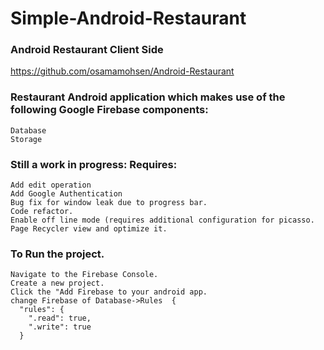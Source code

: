 # Simple-Android-Restaurant

### Android Restaurant Client Side
https://github.com/osamamohsen/Android-Restaurant

### Restaurant Android application which makes use of the following Google Firebase components:

    Database
    Storage


### Still a work in progress: Requires:

    Add edit operation
    Add Google Authentication
    Bug fix for window leak due to progress bar.
    Code refactor.
    Enable off line mode (requires additional configuration for picasso.
    Page Recycler view and optimize it.

### To Run the project.

    Navigate to the Firebase Console.
    Create a new project.
    Click the "Add Firebase to your android app.
    change Firebase of Database->Rules	{
	  "rules": {
	    ".read": true,
	    ".write": true
	  }
